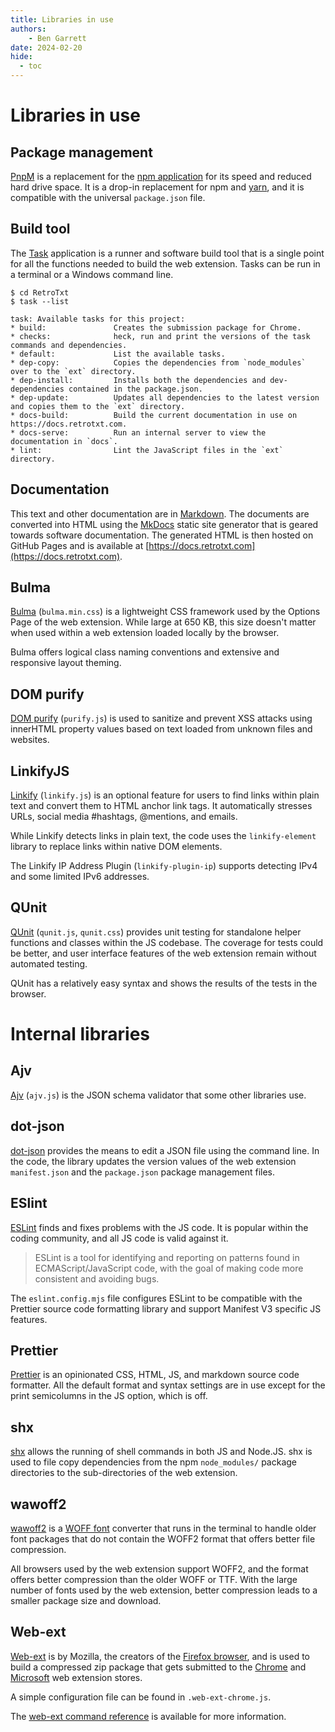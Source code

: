 ```yaml
---
title: Libraries in use
authors:
    - Ben Garrett
date: 2024-02-20
hide:
  - toc
---
```

# Libraries in use

## Package management

[PnpM](https://pnpm.io/) is a replacement for the [npm application](https://www.npmjs.com/) for its speed and reduced hard drive space. It is a drop-in replacement for npm and [yarn](https://yarnpkg.com/), and it is compatible with the universal `package.json` file.

## Build tool

The [Task](https://taskfile.dev/) application is a runner and software build tool that is a single point for all the functions needed to build the web extension. Tasks can be run in a terminal or a Windows command line.
```
$ cd RetroTxt
$ task --list

task: Available tasks for this project:
* build:               Creates the submission package for Chrome.
* checks:              heck, run and print the versions of the task commands and dependencies.
* default:             List the available tasks.
* dep-copy:            Copies the dependencies from `node_modules` over to the `ext` directory.
* dep-install:         Installs both the dependencies and dev-dependencies contained in the package.json.
* dep-update:          Updates all dependencies to the latest version and copies them to the `ext` directory.
* docs-build:          Build the current documentation in use on https://docs.retrotxt.com.
* docs-serve:          Run an internal server to view the documentation in `docs`.
* lint:                Lint the JavaScript files in the `ext` directory.
```

## Documentation

This text and other documentation are in [Markdown](https://www.markdownguide.org/basic-syntax/). The documents are converted into HTML using the [MkDocs](https://www.mkdocs.org/) static site generator that is geared towards software documentation. The generated HTML is then hosted on GitHub Pages and is available at [https://docs.retrotxt.com](https://docs.retrotxt.com).

## Bulma

[Bulma](https://bulma.io/) (`bulma.min.css`) is a lightweight CSS framework used by the Options Page of the web extension. While large at 650 KB, this size doesn't matter when used within a web extension loaded locally by the browser.

Bulma offers logical class naming conventions and extensive and responsive layout theming.

## DOM purify

[DOM purify](https://github.com/cure53/DOMPurify) (`purify.js`) is used to sanitize and prevent XSS attacks using innerHTML property values based on text loaded from unknown files and websites.

## LinkifyJS

[Linkify](https://linkify.js.org/) (`linkify.js`) is an optional feature for users to find links within plain text and convert them to HTML anchor link tags. It automatically stresses URLs, social media #hashtags, @mentions, and emails.

While Linkify detects links in plain text, the code uses the `linkify-element` library to replace links within native DOM elements.

The Linkify IP Address Plugin (`linkify-plugin-ip`) supports detecting IPv4 and some limited IPv6 addresses.

## QUnit

[QUnit](https://qunitjs.com/) (`qunit.js`, `qunit.css`) provides unit testing for standalone helper functions and classes within the JS codebase. The coverage for tests could be better, and user interface features of the web extension remain without automated testing.

QUnit has a relatively easy syntax and shows the results of the tests in the browser.

# Internal libraries

## Ajv

[Ajv](https://ajv.js.org/) (`ajv.js`) is the JSON schema validator that some other libraries use.

## dot-json

[dot-json](https://github.com/maikelvl/dot-json) provides the means to edit a JSON file using the command line. In the code, the library updates the version values of the web extension `manifest.json` and the `package.json` package management files.

## ESlint

[ESLint](https://eslint.org/) finds and fixes problems with the JS code. It is popular within the coding community, and all JS code is valid against it.

> ESLint is a tool for identifying and reporting on patterns found in ECMAScript/JavaScript code, with the goal of making code more consistent and avoiding bugs.

The `eslint.config.mjs` file configures ESLint to be compatible with the Prettier source code formatting library and support Manifest V3 specific JS features.

## Prettier

[Prettier](https://prettier.io/) is an opinionated CSS, HTML, JS, and markdown source code formatter. All the default format and syntax settings are in use except for the print semicolumns in the JS option, which is off.

## shx

[shx](https://github.com/shelljs/shx) allows the running of shell commands in both JS and Node.JS.
shx is used to file copy dependencies from the npm `node_modules/` package directories to the sub-directories of the web extension.

## wawoff2

[wawoff2](https://github.com/fontello/wawoff2) is a [WOFF font](https://developer.mozilla.org/en-US/docs/Web/CSS/CSS_fonts/WOFF) converter that runs in the terminal to handle older font packages that do not contain the WOFF2 format that offers better file compression.

All browsers used by the web extension support WOFF2, and the format offers better compression than the older WOFF or TTF. With the large number of fonts used by the web extension, better compression leads to a smaller package size and download.

## Web-ext

[Web-ext](https://github.com/mozilla/web-ext) is by Mozilla, the creators of the [Firefox browser](https://www.mozilla.org/en-US/firefox/), and is used to build a compressed zip package that gets submitted to the
[Chrome](https://chromewebstore.google.com/detail/retrotxt/gkjkgilckngllkopkogcaiojfajanahn) and [Microsoft](https://microsoftedge.microsoft.com/addons/detail/retrotxt/hmgfnpgcofcpkgkadekmjdicaaeopkog) web extension stores.

A simple configuration file can be found in `.web-ext-chrome.js`.

The [web-ext command reference](https://extensionworkshop.com/documentation/develop/web-ext-command-reference/) is available for more information.
